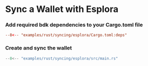 # Sync a Wallet with Esplora

### Add required bdk dependencies to your Cargo.toml file

```toml title="Cargo.toml"
--8<-- "examples/rust/syncing/esplora/Cargo.toml:deps"
```

### Create and sync the wallet

```rust title="main.rs"
--8<-- "examples/rust/syncing/esplora/src/main.rs"
```
